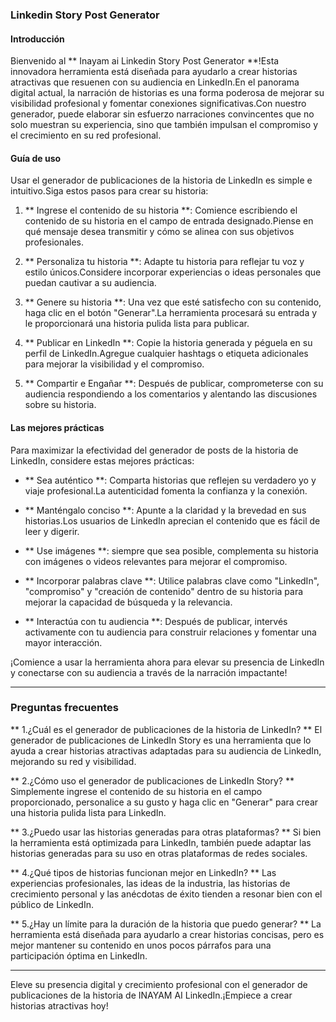 ### Linkedin Story Post Generator

#### Introducción
Bienvenido al ** Inayam ai Linkedin Story Post Generator **!Esta innovadora herramienta está diseñada para ayudarlo a crear historias atractivas que resuenen con su audiencia en LinkedIn.En el panorama digital actual, la narración de historias es una forma poderosa de mejorar su visibilidad profesional y fomentar conexiones significativas.Con nuestro generador, puede elaborar sin esfuerzo narraciones convincentes que no solo muestran su experiencia, sino que también impulsan el compromiso y el crecimiento en su red profesional.

#### Guía de uso
Usar el generador de publicaciones de la historia de LinkedIn es simple e intuitivo.Siga estos pasos para crear su historia:

1. ** Ingrese el contenido de su historia **: Comience escribiendo el contenido de su historia en el campo de entrada designado.Piense en qué mensaje desea transmitir y cómo se alinea con sus objetivos profesionales.

2. ** Personaliza tu historia **: Adapte tu historia para reflejar tu voz y estilo únicos.Considere incorporar experiencias o ideas personales que puedan cautivar a su audiencia.

3. ** Genere su historia **: Una vez que esté satisfecho con su contenido, haga clic en el botón "Generar".La herramienta procesará su entrada y le proporcionará una historia pulida lista para publicar.

4. ** Publicar en LinkedIn **: Copie la historia generada y péguela en su perfil de LinkedIn.Agregue cualquier hashtags o etiqueta adicionales para mejorar la visibilidad y el compromiso.

5. ** Compartir e Engañar **: Después de publicar, comprometerse con su audiencia respondiendo a los comentarios y alentando las discusiones sobre su historia.

#### Las mejores prácticas
Para maximizar la efectividad del generador de posts de la historia de LinkedIn, considere estas mejores prácticas:

- ** Sea auténtico **: Comparta historias que reflejen su verdadero yo y viaje profesional.La autenticidad fomenta la confianza y la conexión.

- ** Manténgalo conciso **: Apunte a la claridad y la brevedad en sus historias.Los usuarios de LinkedIn aprecian el contenido que es fácil de leer y digerir.

- ** Use imágenes **: siempre que sea posible, complementa su historia con imágenes o videos relevantes para mejorar el compromiso.

- ** Incorporar palabras clave **: Utilice palabras clave como "LinkedIn", "compromiso" y "creación de contenido" dentro de su historia para mejorar la capacidad de búsqueda y la relevancia.

- ** Interactúa con tu audiencia **: Después de publicar, intervés activamente con tu audiencia para construir relaciones y fomentar una mayor interacción.

¡Comience a usar la herramienta ahora para elevar su presencia de LinkedIn y conectarse con su audiencia a través de la narración impactante!

---

### Preguntas frecuentes

** 1.¿Cuál es el generador de publicaciones de la historia de LinkedIn? **
El generador de publicaciones de LinkedIn Story es una herramienta que lo ayuda a crear historias atractivas adaptadas para su audiencia de LinkedIn, mejorando su red y visibilidad.

** 2.¿Cómo uso el generador de publicaciones de LinkedIn Story? **
Simplemente ingrese el contenido de su historia en el campo proporcionado, personalice a su gusto y haga clic en "Generar" para crear una historia pulida lista para LinkedIn.

** 3.¿Puedo usar las historias generadas para otras plataformas? **
Si bien la herramienta está optimizada para LinkedIn, también puede adaptar las historias generadas para su uso en otras plataformas de redes sociales.

** 4.¿Qué tipos de historias funcionan mejor en LinkedIn? **
Las experiencias profesionales, las ideas de la industria, las historias de crecimiento personal y las anécdotas de éxito tienden a resonar bien con el público de LinkedIn.

** 5.¿Hay un límite para la duración de la historia que puedo generar? **
La herramienta está diseñada para ayudarlo a crear historias concisas, pero es mejor mantener su contenido en unos pocos párrafos para una participación óptima en LinkedIn.

---

Eleve su presencia digital y crecimiento profesional con el generador de publicaciones de la historia de INAYAM AI LinkedIn.¡Empiece a crear historias atractivas hoy!